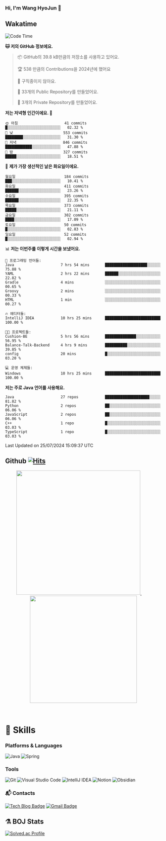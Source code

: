 ### Hi, I'm Wang HyoJun 👋

## Wakatime
<!--START_SECTION:waka-->
![Code Time](http://img.shields.io/badge/Code%20Time-234%20hrs%2020%20mins-blue)

**🐱 저의 GitHub 정보에요.** 

> 📦 GitHub의 39.8 kB만큼의 저장소를 사용하고 있어요. 
 > 
> 🏆 538 만큼의 Contributions을 2024년에 했어요
 > 
> 🚫 구직중이지 않아요.
 > 
> 📜 33개의 Public Repository를 만들었어요. 
 > 
> 🔑 3개의 Private Repository를 만들었어요. 
 > 
**저는 저녁형 인간이에요. 🦉** 

```text
🌞 아침                     41 commits          █░░░░░░░░░░░░░░░░░░░░░░░░   02.32 % 
🌆 낮　                     553 commits         ████████░░░░░░░░░░░░░░░░░   31.30 % 
🌃 저녁                     846 commits         ████████████░░░░░░░░░░░░░   47.88 % 
🌙 밤　                     327 commits         █████░░░░░░░░░░░░░░░░░░░░   18.51 % 
```
📅 **제가 가장 생산적인 날은 화요일이에요.** 

```text
월요일                      184 commits         ███░░░░░░░░░░░░░░░░░░░░░░   10.41 % 
화요일                      411 commits         ██████░░░░░░░░░░░░░░░░░░░   23.26 % 
수요일                      395 commits         ██████░░░░░░░░░░░░░░░░░░░   22.35 % 
목요일                      373 commits         █████░░░░░░░░░░░░░░░░░░░░   21.11 % 
금요일                      302 commits         ████░░░░░░░░░░░░░░░░░░░░░   17.09 % 
토요일                      50 commits          █░░░░░░░░░░░░░░░░░░░░░░░░   02.83 % 
일요일                      52 commits          █░░░░░░░░░░░░░░░░░░░░░░░░   02.94 % 
```


📊 **저는 이번주를 이렇게 시간을 보냈어요.** 

```text
💬 프로그래밍 언어들: 
Java                     7 hrs 54 mins       ███████████████████░░░░░░   75.88 % 
YAML                     2 hrs 22 mins       ██████░░░░░░░░░░░░░░░░░░░   22.82 % 
Gradle                   4 mins              ░░░░░░░░░░░░░░░░░░░░░░░░░   00.65 % 
Groovy                   2 mins              ░░░░░░░░░░░░░░░░░░░░░░░░░   00.33 % 
HTML                     1 min               ░░░░░░░░░░░░░░░░░░░░░░░░░   00.27 % 

🔥 에디터들: 
IntelliJ IDEA            10 hrs 25 mins      █████████████████████████   100.00 % 

🐱‍💻 프로젝트들: 
Cushion-BE               5 hrs 56 mins       ██████████████░░░░░░░░░░░   56.95 % 
Balance-Talk-Backend     4 hrs 9 mins        ██████████░░░░░░░░░░░░░░░   39.85 % 
config                   20 mins             █░░░░░░░░░░░░░░░░░░░░░░░░   03.20 % 

💻 운영 체제들: 
Windows                  10 hrs 25 mins      █████████████████████████   100.00 % 
```

**저는 주로 Java 언어를 사용해요.** 

```text
Java                     27 repos            ████████████████████░░░░░   81.82 % 
Python                   2 repos             ██░░░░░░░░░░░░░░░░░░░░░░░   06.06 % 
JavaScript               2 repos             ██░░░░░░░░░░░░░░░░░░░░░░░   06.06 % 
C++                      1 repo              █░░░░░░░░░░░░░░░░░░░░░░░░   03.03 % 
TypeScript               1 repo              █░░░░░░░░░░░░░░░░░░░░░░░░   03.03 % 
```




 Last Updated on 25/07/2024 15:09:37 UTC
<!--END_SECTION:waka-->

## Github [![Hits](https://hits.seeyoufarm.com/api/count/incr/badge.svg?url=https%3A%2F%2Fgithub.com%2Fgywns0417%2Fhit-counter&count_bg=%239AEB68&title_bg=%23B1D1F7&icon=&icon_color=%23E7E7E7&title=hits&edge_flat=false)](https://hits.seeyoufarm.com)

<p align="center">
  <a href="https://github.com/gywns0417">
    <img src="https://github-readme-stats.vercel.app/api?username=gywns0417&show_icons=true&theme=catppuccin_latte" width="400" style="max-width:100%;" />
  </a>
  &nbsp;
  &nbsp;
  &nbsp;
  &nbsp;
  <a href="https://github.com/gywns0417">
    <img src="https://github-readme-stats.vercel.app/api/top-langs/?username=gywns0417&layout=compact&show_icons=true&show_owner=true&theme=nord" width="345" style="max-width:100%;"/>
  </a>
</p>

<br>

# 💪 Skills
### Platforms & Languages
![Java](https://img.shields.io/badge/Java-007396.svg?&style=for-the-badge&logo=Java&logoColor=white)
![Spring](https://img.shields.io/badge/Spring-6DB33F.svg?&style=for-the-badge&logo=Spring&logoColor=white)

### Tools
![Git](https://img.shields.io/badge/Git-F05032.svg?&style=for-the-badge&logo=Git&logoColor=white)
![Visual Studio Code](https://img.shields.io/badge/Visual%20Studio%20Code-007ACC.svg?&style=for-the-badge&logo=Visual%20Studio%20Code&logoColor=white)
![IntelliJ IDEA](https://img.shields.io/badge/IntelliJ%20IDEA-000000.svg?&style=for-the-badge&logo=IntelliJ%20IDEA&logoColor=white)
![Notion](https://img.shields.io/badge/Notion-000000.svg?&style=for-the-badge&logo=Notion&logoColor=white)
![Obsidian](https://img.shields.io/badge/Obsidian-7C3AED.svg?&style=for-the-badge&logo=Obsidian&logoColor=white)


### :mailbox_with_mail: Contacts
[![Tech Blog Badge](http://img.shields.io/badge/-Tech%20blog-black?style=flat-square&logo=github&link=https://king-dev.tistory.com/)](https://king.tistory.com/)
[![Gmail Badge](https://img.shields.io/badge/Gmail-d14836?style=flat-square&logo=Gmail&logoColor=white&link=mailto:gywns0417@gmail.com)](mailto:gywns0417@gmail.com)

## ⚗️ BOJ Stats

[![Solved.ac Profile](http://mazassumnida.wtf/api/v2/generate_badge?boj=gywns0417)](https://solved.ac/gywns0417/)
